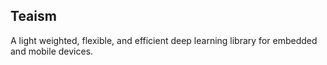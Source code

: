 ## Teaism

A light weighted, flexible, and efficient deep learning library for embedded and mobile devices.